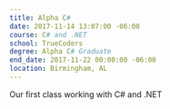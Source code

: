 ```yaml
---
title: Alpha C#
date: 2017-11-14 13:07:00 -06:00
course: C# and .NET
school: TrueCoders
degree: Alpha C# Graduate
end_date: 2017-11-22 00:00:00 -06:00
location: Birmingham, AL
---
```


Our first class working with C# and .NET